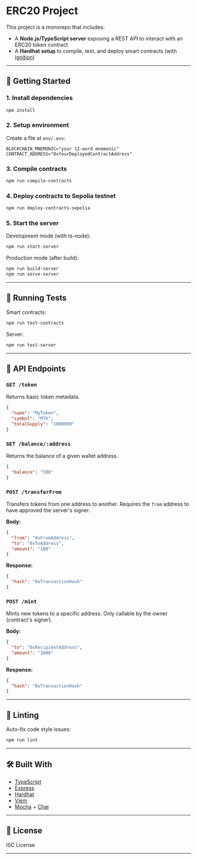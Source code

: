 # ERC20 Project

This project is a monorepo that includes:

- A **Node.js/TypeScript server** exposing a REST API to interact with an ERC20 token contract
- A **Hardhat setup** to compile, test, and deploy smart contracts (with [Ignition](https://hardhat.org/ignition))

---

## 🚀 Getting Started

### 1. Install dependencies

```bash
npm install
```

### 2. Setup environment

Create a file at `env/.env`:

```env
BLOCKCHAIN_MNEMONIC="your 12-word mnemonic"
CONTRACT_ADDRESS="0xYourDeployedContractAddress"
```

### 3. Compile contracts

```bash
npm run compile-contracts
```

### 4. Deploy contracts to Sepolia testnet

```bash
npm run deploy-contracts-sepolia
```

### 5. Start the server

Development mode (with ts-node):

```bash
npm run start-server
```

Production mode (after build):

```bash
npm run build-server
npm run serve-server
```

---

## 🧪 Running Tests

Smart contracts:

```bash
npm run test-contracts
```

Server:

```bash
npm run test-server
```

---

## 🧾 API Endpoints

### `GET /token`

Returns basic token metadata.

```json
{
  "name": "MyToken",
  "symbol": "MTK",
  "totalSupply": "1000000"
}
```

### `GET /balance/:address`

Returns the balance of a given wallet address.

```json
{
  "balance": "500"
}
```

### `POST /transferFrom`

Transfers tokens from one address to another. Requires the `from` address to have approved the server's signer.

**Body:**

```json
{
  "from": "0xFromAddress",
  "to": "0xToAddress",
  "amount": "100"
}
```

**Response:**

```json
{
  "hash": "0xTransactionHash"
}
```

### `POST /mint`

Mints new tokens to a specific address. Only callable by the owner (contract's signer).

**Body:**

```json
{
  "to": "0xRecipientAddress",
  "amount": "1000"
}
```

**Response:**

```json
{
  "hash": "0xTransactionHash"
}
```

---

## 🧹 Linting

Auto-fix code style issues:

```bash
npm run lint
```

---

## 🛠 Built With

- [TypeScript](https://www.typescriptlang.org/)
- [Express](https://expressjs.com/)
- [Hardhat](https://hardhat.org/)
- [Viem](https://viem.sh/)
- [Mocha](https://mochajs.org/) + [Chai](https://www.chaijs.com/)

---

## 📄 License

ISC License

---